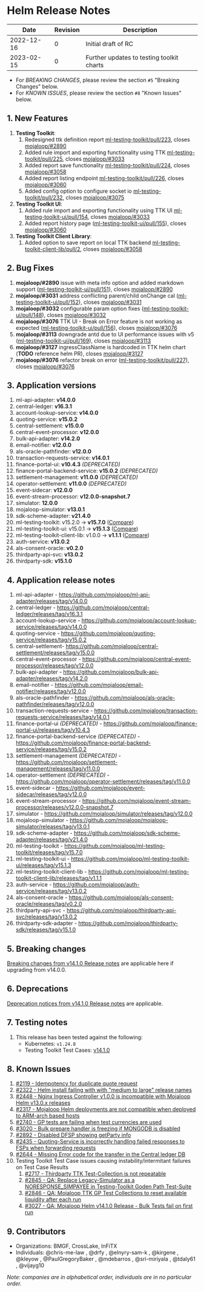 # Helm Release Notes

Date | Revision | Description
---------|----------|---------
 2022-12-16 | 0 | Initial draft of RC
 2023-02-15 | 0 | Further updates to testing toolkit charts

- For *BREAKING CHANGES*, please review the section `#5` "Breaking Changes" below.
- For *KNOWN ISSUES*, please review the section `#8` "Known Issues" below.

## 1. New Features

1. **Testing Toolkit**:
    1. Redesigned ttk definition report [ml-testing-toolkit/pull/223](https://github.com/mojaloop/ml-testing-toolkit/pull/223), closes [mojaloop/#2890](https://github.com/mojaloop/project/issues/2890)
    2. Added rule import and exporting functionality using TTK [ml-testing-toolkit/pull/225](https://github.com/mojaloop/ml-testing-toolkit/pull/225), closes [mojaloop/#3033](https://github.com/mojaloop/project/issues/3033)
    3. Added report save functionality [ml-testing-toolkit/pull/224](https://github.com/mojaloop/ml-testing-toolkit/pull/224), closes [mojaloop/#3058](https://github.com/mojaloop/project/issues/3058)
    4. Added report listing endpoint [ml-testing-toolkit/pull/226](https://github.com/mojaloop/ml-testing-toolkit/pull/226), closes [mojaloop/#3060](https://github.com/mojaloop/project/issues/3060)
    5. Added config option to configure socket io [ml-testing-toolkit/pull/232](https://github.com/mojaloop/ml-testing-toolkit/pull/232), closes [mojaloop/#3075](https://github.com/mojaloop/project/issues/3075)
2. **Testing Toolkit UI**:
    1. Added rule import and exporting functionality using TTK UI [ml-testing-toolkit-ui/pull/154](https://github.com/mojaloop/ml-testing-toolkit-ui/pull/154), closes [mojaloop/#3033](https://github.com/mojaloop/project/issues/3033)
    2. Added report history page ([ml-testing-toolkit-ui/pull/155](https://github.com/mojaloop/ml-testing-toolkit-ui/pull/155)), closes [mojaloop/#3060](https://github.com/mojaloop/project/issues/3060)
3. **Testing Toolkit Client Library**:
    1. Added option to save report on local TTK backend [ml-testing-toolkit-client-lib/pull/2](https://github.com/mojaloop/ml-testing-toolkit-client-lib/pull/2), closes [mojaloop/#3058](https://github.com/mojaloop/project/issues/3058)

## 2. Bug Fixes

1. **mojaloop/#2890** issue with meta info option and added markdown support ([ml-testing-toolkit-ui/pull/151](https://github.com/mojaloop/ml-testing-toolkit-ui/pull/151)), closes [mojaloop/#2890](https://github.com/mojaloop/project/issues/2890)
2. **mojaloop/#3031** address conflicting parent/child onChange cal ([ml-testing-toolkit-ui/pull/152](https://github.com/mojaloop/ml-testing-toolkit-ui/pull/152)), closes [mojaloop/#3031](https://github.com/mojaloop/project/issues/3031)
3. **mojaloop/#3032** configurable param option fixes ([ml-testing-toolkit-ui/pull/148](https://github.com/mojaloop/ml-testing-toolkit-ui/pull/148)), closes [mojaloop/#3032](https://github.com/mojaloop/project/issues/3032)
4. **mojaloop/#3076** TTK UI - Break on Error feature is not working as expected ([ml-testing-toolkit-ui/pull/156](https://github.com/mojaloop/ml-testing-toolkit-ui/pull/156)), closes [mojaloop/#3076](https://github.com/mojaloop/project/issues/3076)
5. **mojaloop/#3113** downgrade antd due to UI performance issues with v5 ([ml-testing-toolkit-ui/pull/169](https://github.com/mojaloop/ml-testing-toolkit-ui/pull/169)), closes [mojaloop/#3113](https://github.com/mojaloop/project/issues/3113)
6. **mojaloop/#3127** ingressClassName is hardcoded in TTK helm chart (**TODO** reference helm PR), closes [mojaloop/#3127](https://github.com/mojaloop/project/issues/3127)
7. **mojaloop/#3076** refactor break on error ([ml-testing-toolkit/pull/227](https://github.com/mojaloop/ml-testing-toolkit/pull/227)), closes [mojaloop/#3076](https://github.com/mojaloop/project/issues/3076)

## 3. Application versions

1. ml-api-adapter: **v14.0.0**
2. central-ledger: **v16.3.1**
3. account-lookup-service: **v14.0.0**
4. quoting-service: **v15.0.2**
5. central-settlement: **v15.0.0**
6. central-event-processor: **v12.0.0**
7. bulk-api-adapter: **v14.2.0**
8. email-notifier: **v12.0.0**
9. als-oracle-pathfinder: **v12.0.0**
10. transaction-requests-service: **v14.0.1**
11. finance-portal-ui: **v10.4.3** _(DEPRECATED)_
12. finance-portal-backend-service: **v15.0.2** _(DEPRECATED)_
13. settlement-management: **v11.0.0** _(DEPRECATED)_
14. operator-settlement: **v11.0.0** _(DEPRECATED)_
15. event-sidecar: **v12.0.0**
16. event-stream-processor: **v12.0.0-snapshot.7**
17. simulator: **12.0.0**
18. mojaloop-simulator: **v13.0.1**
19. sdk-scheme-adapter: **v21.4.0**
20. ml-testing-toolkit: v15.2.0 -> **v15.7.0** ([Compare](https://github.com/mojaloop/ml-testing-toolkit/compare/v15.2.0...v15.7.0))
21. ml-testing-toolkit-ui: v15.0.1 -> **v15.1.3** ([Compare](https://github.com/mojaloop/ml-testing-toolkit-ui/compare/v15.0.1...v15.1.3))
22. ml-testing-toolkit-client-lib: v1.0.0 -> **v1.1.1** ([Compare](https://github.com/mojaloop/ml-testing-toolkit-client-lib/compare/v1.0.0...v1.1.1))
23. auth-service: **v13.0.2**
24. als-consent-oracle: **v0.2.0**
25. thirdparty-api-svc: **v13.0.2**
26. thirdparty-sdk: **v15.1.0**

## 4. Application release notes

1. ml-api-adapter - https://github.com/mojaloop/ml-api-adapter/releases/tag/v14.0.0
2. central-ledger - https://github.com/mojaloop/central-ledger/releases/tag/v16.3.1
3. account-lookup-service - https://github.com/mojaloop/account-lookup-service/releases/tag/v14.0.0
4. quoting-service - https://github.com/mojaloop/quoting-service/releases/tag/v15.0.2
5. central-settlement- https://github.com/mojaloop/central-settlement/releases/tag/v15.0.0
6. central-event-processor - https://github.com/mojaloop/central-event-processor/releases/tag/v12.0.0
7. bulk-api-adapter - https://github.com/mojaloop/bulk-api-adapter/releases/tag/v14.2.0
8. email-notifier - https://github.com/mojaloop/email-notifier/releases/tag/v12.0.0
9. als-oracle-pathfinder - https://github.com/mojaloop/als-oracle-pathfinder/releases/tag/v12.0.0
10. transaction-requests-service - https://github.com/mojaloop/transaction-requests-service/releases/tag/v14.0.1
11. finance-portal-ui _(DEPRECATED)_ - https://github.com/mojaloop/finance-portal-ui/releases/tag/v10.4.3
12. finance-portal-backend-service _(DEPRECATED)_ - https://github.com/mojaloop/finance-portal-backend-service/releases/tag/v15.0.2
13. settlement-management _(DEPRECATED)_ - https://github.com/mojaloop/settlement-management/releases/tag/v11.0.0
14. operator-settlement _(DEPRECATED)_ - https://github.com/mojaloop/operator-settlement/releases/tag/v11.0.0
15. event-sidecar - https://github.com/mojaloop/event-sidecar/releases/tag/v12.0.0
16. event-stream-processor - https://github.com/mojaloop/event-stream-processor/releases/v12.0.0-snapshot.7
17. simulator - https://github.com/mojaloop/simulator/releases/tag/v12.0.0
18. mojaloop-simulator - https://github.com/mojaloop/mojaloop-simulator/releases/tag/v13.0.1
19. sdk-scheme-adapter - https://github.com/mojaloop/sdk-scheme-adapter/releases/tag/v21.4.0
20. ml-testing-toolkit - https://github.com/mojaloop/ml-testing-toolkit/releases/tag/v15.7.0
21. ml-testing-toolkit-ui - https://github.com/mojaloop/ml-testing-toolkit-ui/releases/tag/v15.1.3
22. ml-testing-toolkit-client-lib - https://github.com/mojaloop/ml-testing-toolkit-client-lib/releases/tag/v1.1.1
23. auth-service - https://github.com/mojaloop/auth-service/releases/tag/v13.0.2
24. als-consent-oracle - https://github.com/mojaloop/als-consent-oracle/releases/tag/v0.2.0
25. thirdparty-api-svc - https://github.com/mojaloop/thirdparty-api-svc/releases/tag/v13.0.2
26. thirdparty-sdk-adapter - https://github.com/mojaloop/thirdparty-sdk/releases/tag/v15.1.0

## 5. Breaking changes

[Breaking changes from v14.1.0 Release notes](https://github.com/mojaloop/helm/blob/master/.changelog/release-v14.1.0.md#5-breaking-changes) are applicable here if upgrading from v14.0.0.

## 6. Deprecations

[Deprecation notices from v14.1.0 Release notes](https://github.com/mojaloop/helm/blob/master/.changelog/release-v14.1.0.md#6-deprecations) are applicable.

## 7. Testing notes

1. This release has been tested against the following:
    - Kubernetes: `v1.24.8`
    - Testing Toolkit Test Cases: [v14.1.0](https://github.com/mojaloop/testing-toolkit-test-cases/releases/tag/v14.1.0)

## 8. Known Issues

1. [#2119 - Idempotency for duplicate quote request](https://github.com/mojaloop/project/issues/2119)
2. [#2322 - Helm install failing with with "medium to large" release names](https://github.com/mojaloop/project/issues/2322)
3. [#2448 - Nginx Ingress Controller v1.0.0 is incompatible with Mojaloop Helm v13.0.x releases](https://github.com/mojaloop/project/issues/2448)
4. [#2317 - Mojaloop Helm deployments are not compatible when deployed to ARM-arch based hosts](https://github.com/mojaloop/project/issues/2317)
5. [#2740 - GP tests are failing when test currencies are used](https://github.com/mojaloop/project/issues/2740)
6. [#3020 - Bulk prepare handler is freezing if MONGODB is disabled ](https://github.com/mojaloop/project/issues/3020)
7. [#2892 - Disabled DFSP showing getParty info ](https://github.com/mojaloop/project/issues/2892)
8. [#2435 - Quoting-Service is incorrectly handling failed responses to FSPs when forwarding requests](https://github.com/mojaloop/project/issues/2435)
9. [#2644 - Missing Error code for the transfer in the Central ledger DB](https://github.com/mojaloop/project/issues/2644)
10. Testing Toolkit Test Case issues causing instability/intermitant failures on Test Case Results
    1. [#2717 - Thirdparty TTK Test-Collection is not repeatable](https://github.com/mojaloop/project/issues/2717)
    2. [#2845 - QA: Replace Legacy-Simulator as a NORESPONSE_SIMPAYEE in Testing-Toolkit Goden Path Test-Suite](https://github.com/mojaloop/project/issues/2845)
    3. [#2846 - QA: Mojaloop TTK GP Test Collections to reset available liquidity after each run](https://github.com/mojaloop/project/issues/2846)
    4. [#3027 - QA: Mojaloop Helm v14.1.0 Release - Bulk Tests fail on first run](https://github.com/mojaloop/project/issues/3027)

## 9. Contributors

- Organizations: BMGF, CrossLake, InFiTX
- Individuals: @chris-me-law , @drfy , @elnyry-sam-k , @kirgene , @kleyow , @PaulGregoryBaker , @mdebarros , @sri-miriyala , @tdaly61 , @vijayg10

_Note: companies are in alphabetical order, individuals are in no particular order._
